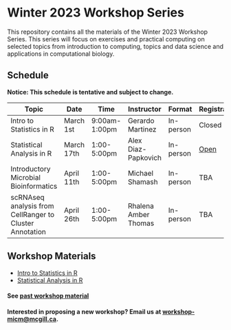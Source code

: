 # Winter 2023 Workshop Series

This repository contains all the materials of the Winter 2023 Workshop Series. 
This series will focus on exercises and practical computing on selected topics from introduction to computing, topics and data science and applications in computational biology.

## Schedule

**Notice: This schedule is tentative and subject to change.**

| Topic | Date | Time | Instructor | Format | Registration |
| ------| ---- | ----- | ---------- | -------- | ------- |
| Intro to Statistics in R| March 1st | 9:00am-1:00pm | Gerardo Martinez | In-person | Closed |
| Statistical Analysis in R | March 17th | 1:00-5:00pm | Alex Diaz-Papkovich | In-person | [Open](https://forms.gle/noM6JsuZFwiHkZDx9) |
| Introductory Microbial Bioinformatics | April 11th | 1:00-5:00pm | Michael Shamash | In-person | TBA |
| scRNAseq analysis from CellRanger to Cluster Annotation | April 26th | 1:00-5:00pm | Rhalena Amber Thomas | In-person | TBA |

## Workshop Materials

* [Intro to Statistics in R](https://github.com/McGill-MiCM/micm-statistics-winter)
* [Statistical Analysis in R](https://github.com/McGill-MiCM/)

#### See [past workshop material](https://mcgill-micm.github.io/MicM-Mcgill/)
#### Interested in proposing a new workshop? Email us at workshop-micm@mcgill.ca.
